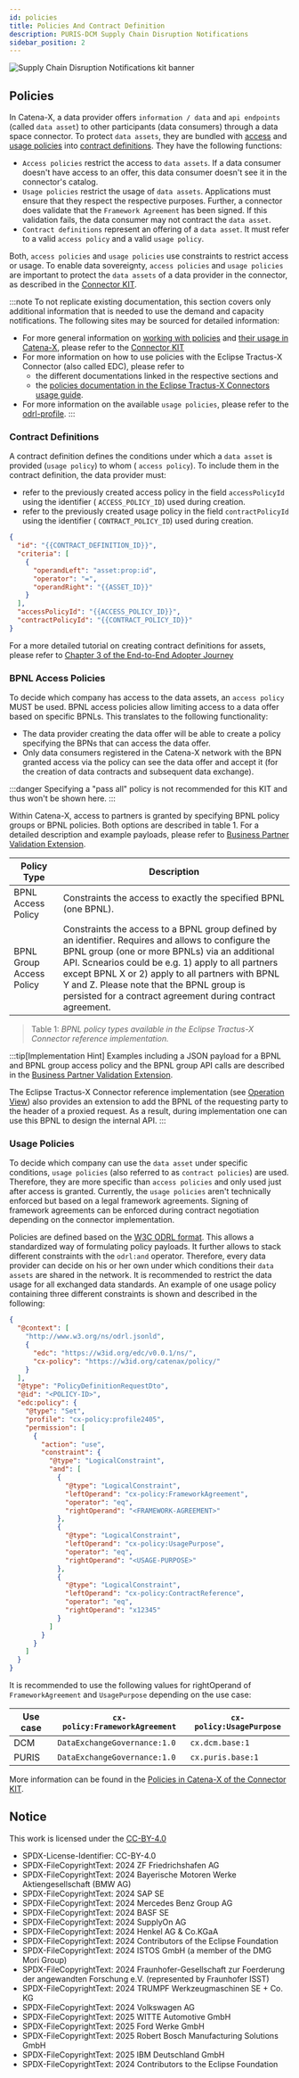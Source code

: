 ```yaml
---
id: policies
title: Policies And Contract Definition
description: PURIS-DCM Supply Chain Disruption Notifications
sidebar_position: 2
---
```


![Supply Chain Disruption Notifications kit banner](@site/static/img/kits/supply-chain-disruption-notification/supply-chain-disruption-notification-kit-logo.svg)

## Policies

In Catena-X, a data provider offers `information / data` and `api endpoints` (called
`data asset`) to other participants (data consumers) through a data space connector. To protect
`data assets`, they are bundled with [access](#access-policies) and [usage policies](#access-policies) into [contract definitions](#contract-definitions). They have the following functions:

- `Access policies` restrict the access to
  `data assets`. If a data consumer doesn't have access to an offer, this data consumer doesn't see it in the connector's catalog.
- `Usage policies` restrict the usage of
  `data assets`. Applications must ensure that they respect the respective purposes. Further, a connector does validate that the
  `Framework Agreement` has been signed. If this validation fails, the data consumer may not contract the `data asset`.
- `Contract definitions` represent an offering of a `data asset`. It must refer to a valid `access policy` and a valid
  `usage policy`.

Both, `access policies` and `usage policies` use constraints to restrict access or usage. To enable data sovereignty,
`access policies` and `usage policies` are important to protect the
`data assets` of a data provider in the connector, as described in the [Connector KIT](./../../connector-kit/adoption-view/adoption-view.md).

:::note
To not replicate existing documentation, this section covers only additional information that is needed to use the demand and capacity notifications. The following sites may be sourced for detailed information:

- For more general information on [working with policies](./../../connector-kit/adoption-view/working-with-policies.md) and [their usage in Catena-X](./../../connector-kit/adoption-view/policies-in-catena.md), please refer to the [Connector KIT](./../../connector-kit/adoption-view/adoption-view.md)
- For more information on how to use policies with the Eclipse Tractus-X Connector (also called EDC), please refer to
  - the different documentations linked in the respective sections and
  - the [policies documentation in the Eclipse Tractus-X Connectors usage guide](https://github.com/eclipse-tractusx/tractusx-edc/blob/main/docs/usage/management-api-walkthrough/02_policies.md).
- For more information on the available
  `usage policies`, please refer to the [odrl-profile](https://github.com/catenax-eV/cx-odrl-profile/blob/main/profile.md).
  :::

### Contract Definitions

A contract definition defines the conditions under which a `data asset` is provided (`usage policy`) to whom (
`access policy`). To include them in the contract definition, the data provider must:

- refer to the previously created access policy in the field `accessPolicyId` using the identifier (
  `ACCESS_POLICY_ID`) used during creation.
- refer to the previously created usage policy in the field `contractPolicyId` using the identifier (
  `CONTRACT_POLICY_ID`) used during creation.

```json
{
  "id": "{{CONTRACT_DEFINITION_ID}}",
  "criteria": [
    {
      "operandLeft": "asset:prop:id",
      "operator": "=",
      "operandRight": "{{ASSET_ID}}"
    }
  ],
  "accessPolicyId": "{{ACCESS_POLICY_ID}}",
  "contractPolicyId": "{{CONTRACT_POLICY_ID}}"
}
```

For a more detailed tutorial on creating contract definitions for assets, please refer to [Chapter 3 of the End-to-End Adopter Journey](https://eclipse-tractusx.github.io/docs/tutorials/e2e/boost/boost.md)

### BPNL Access Policies

To decide which company has access to the data assets, an
`access policy` MUST be used. BPNL access policies allow limiting access to a data offer based on specific BPNLs. This translates to the following functionality:

- The data provider creating the data offer will be able to create a policy specifying the BPNs that can access the data offer.
- Only data consumers registered in the Catena-X network with the BPN granted access via the policy can see the
  data offer and accept it (for the creation of data contracts and subsequent data exchange).

:::danger
Specifying a "pass all" policy is not recommended for this KIT and thus won't be shown here.
:::

Within Catena-X, access to partners is granted by specifying BPNL policy groups or BPNL policies. Both options are described in table 1. For a detailed description and example payloads, please refer to [Business Partner Validation Extension](https://github.com/eclipse-tractusx/tractusx-edc/tree/main/edc-extensions/bpn-validation).

| Policy Type              | Description                                                                                                                                                                                                                                                                                                                                                                |
|--------------------------|----------------------------------------------------------------------------------------------------------------------------------------------------------------------------------------------------------------------------------------------------------------------------------------------------------------------------------------------------------------------------|
| BPNL Access Policy       | Constraints the access to exactly the specified BPNL (one BPNL).                                                                                                                                                                                                                                                                                                           |
| BPNL Group Access Policy | Constraints the access to a BPNL group defined by an identifier. Requires and allows to configure the BPNL group (one or more BPNLs) via an additional API. Scnearios could be e.g. 1) apply to all partners except BPNL X or 2) apply to all partners with BPNL Y and Z. Please note that the BPNL group is persisted for a contract agreement during contract agreement. |

> Table 1: *BPNL policy types available in the Eclipse Tractus-X Connector reference implementation.*

:::tip[Implementation Hint]
Examples including a JSON payload for a BPNL and BPNL group access policy and the BPNL group API calls are described in the [Business Partner Validation Extension](https://github.com/eclipse-tractusx/tractusx-edc/tree/main/edc-extensions/bpn-validation).

The Eclipse Tractus-X Connector reference implementation (see [Operation View](./../../connector-kit/operation-view/operation-view.md)) also provides an extension to add the BPNL of the requesting party to the header of a proxied request. As a result, during implementation one can use this BPNL to design the internal API.
:::

### Usage Policies

To decide which company can use the `data asset` under specific conditions, `usage policies` (also referred to as `contract policies`) are used. Therefore, they are more specific than `access policies` and only used just after access is granted. Currently, the `usage policies` aren't technically enforced but based on a legal framework agreements. Signing of framework agreements can be enforced during contract negotiation depending on the connector implementation.

Policies are defined based on the [W3C ODRL format](https://www.w3.org/TR/odrl-model/). This allows a standardized way of formulating policy payloads. It further allows to stack different constraints with the `odrl:and` operator. Therefore, every data provider can decide on his or her own under which conditions their `data assets` are shared in the network. It is recommended to restrict the data usage for all exchanged data standards. An example of one usage policy containing three different constraints is shown and described in the following:

```json
{
  "@context": [
    "http://www.w3.org/ns/odrl.jsonld",
    {
      "edc": "https://w3id.org/edc/v0.0.1/ns/",
      "cx-policy": "https://w3id.org/catenax/policy/"
    }
  ],
  "@type": "PolicyDefinitionRequestDto",
  "@id": "<POLICY-ID>",
  "edc:policy": {
    "@type": "Set",
    "profile": "cx-policy:profile2405",
    "permission": [
      {
        "action": "use",
        "constraint": {
          "@type": "LogicalConstraint",
          "and": [
            {
              "@type": "LogicalConstraint",
              "leftOperand": "cx-policy:FrameworkAgreement",
              "operator": "eq",
              "rightOperand": "<FRAMEWORK-AGREEMENT>"
            },
            {
              "@type": "LogicalConstraint",
              "leftOperand": "cx-policy:UsagePurpose",
              "operator": "eq",
              "rightOperand": "<USAGE-PURPOSE>"
            },
            {
              "@type": "LogicalConstraint",
              "leftOperand": "cx-policy:ContractReference",
              "operator": "eq",
              "rightOperand": "x12345"
            }
          ]
        }
      }
    ]
  }
}
```

It is recommended to use the following values for rightOperand of `FrameworkAgreement` and `UsagePurpose` depending on the use case:

| Use case | `cx-policy:FrameworkAgreement` | `cx-policy:UsagePurpose` |
|----------|--------------------------------|--------------------------|
| DCM      | `DataExchangeGovernance:1.0`   | `cx.dcm.base:1`          |
| PURIS    | `DataExchangeGovernance:1.0`   | `cx.puris.base:1`        |

More information can be found in the [Policies in Catena-X of the Connector KIT](./../../connector-kit/adoption-view/policies-in-catena.md).

## Notice

This work is licensed under the [CC-BY-4.0](https://creativecommons.org/licenses/by/4.0/legalcode)

- SPDX-License-Identifier: CC-BY-4.0
- SPDX-FileCopyrightText: 2024 ZF Friedrichshafen AG
- SPDX-FileCopyrightText: 2024 Bayerische Motoren Werke Aktiengesellschaft (BMW AG)
- SPDX-FileCopyrightText: 2024 SAP SE
- SPDX-FileCopyrightText: 2024 Mercedes Benz Group AG
- SPDX-FileCopyrightText: 2024 BASF SE
- SPDX-FileCopyrightText: 2024 SupplyOn AG
- SPDX-FileCopyrightText: 2024 Henkel AG & Co.KGaA
- SPDX-FileCopyrightText: 2024 Contributors of the Eclipse Foundation
- SPDX-FileCopyrightText: 2024 ISTOS GmbH (a member of the DMG Mori Group)
- SPDX-FileCopyrightText: 2024 Fraunhofer-Gesellschaft zur Foerderung der angewandten Forschung e.V. (represented by Fraunhofer ISST)
- SPDX-FileCopyrightText: 2024 TRUMPF Werkzeugmaschinen SE + Co. KG
- SPDX-FileCopyrightText: 2024 Volkswagen AG
- SPDX-FileCopyrightText: 2025 WITTE Automotive GmbH
- SPDX-FileCopyrightText: 2025 Ford Werke GmbH
- SPDX-FileCopyrightText: 2025 Robert Bosch Manufacturing Solutions GmbH
- SPDX-FileCopyrightText: 2025 IBM Deutschland GmbH
- SPDX-FileCopyrightText: 2024 Contributors to the Eclipse Foundation
